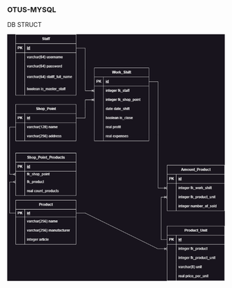 ### OTUS-MYSQL

DB STRUCT

![Структура базы данных](https://github.com/OhlupinMaxim/otus-postgres-dba/blob/master/images/OTUS_DB_HW_1.drawio.png?raw=true)